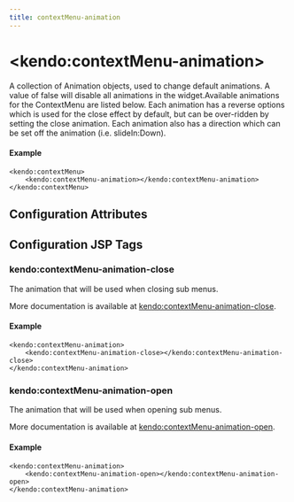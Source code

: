 ```yaml
---
title: contextMenu-animation
---
```


# \<kendo:contextMenu-animation\>

A collection of Animation objects, used to change default animations. A value of false will disable all animations in the widget.Available animations for the ContextMenu are listed below.  Each animation has a reverse options which is used for the close effect by default, but can be over-ridden
by setting the close animation. Each animation also has a direction which can be set off the animation (i.e. slideIn:Down).

#### Example
    <kendo:contextMenu>
        <kendo:contextMenu-animation></kendo:contextMenu-animation>
    </kendo:contextMenu>

## Configuration Attributes


##  Configuration JSP Tags

### kendo:contextMenu-animation-close

The animation that will be used when closing sub menus.

More documentation is available at [kendo:contextMenu-animation-close](/api/wrappers/jsp/contextmenu/animation-close).

#### Example

    <kendo:contextMenu-animation>
        <kendo:contextMenu-animation-close></kendo:contextMenu-animation-close>
    </kendo:contextMenu-animation>

### kendo:contextMenu-animation-open

The animation that will be used when opening sub menus.

More documentation is available at [kendo:contextMenu-animation-open](/api/wrappers/jsp/contextmenu/animation-open).

#### Example

    <kendo:contextMenu-animation>
        <kendo:contextMenu-animation-open></kendo:contextMenu-animation-open>
    </kendo:contextMenu-animation>

